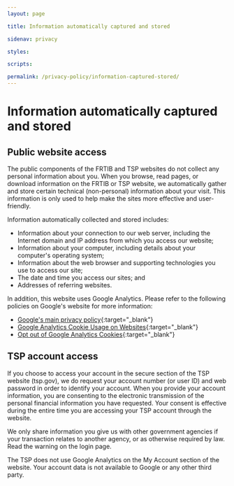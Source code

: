 ```yaml
---
layout: page

title: Information automatically captured and stored

sidenav: privacy

styles:

scripts:

permalink: /privacy-policy/information-captured-stored/
---
```

# Information automatically captured and stored

## Public website access

The public components of the FRTIB and TSP websites do not collect any personal information about you. When you browse, read pages, or download information on the FRTIB or TSP website, we automatically gather and store certain technical (non-personal) information about your visit. This information is only used to help make the sites more effective and user-friendly.

Information automatically collected and stored includes:

- Information about your connection to our web server, including the Internet domain and IP address from which you access our website;
- Information about your computer, including details about your computer's operating system;
- Information about the web browser and supporting technologies you use to access our site;
- The date and time you access our sites; and
- Addresses of referring websites.

In addition, this website uses Google Analytics. Please refer to the following policies on Google's website for more information:

- [Google's main privacy policy](https://policies.google.com/privacy?hl=en){:target="\_blank"}
- [Google Analytics Cookie Usage on Websites](https://support.google.com/analytics/answer/6004245){:target="\_blank"}
- [Opt out of Google Analytics Cookies](https://tools.google.com/dlpage/gaoptout?hl=en){:target="\_blank"}


## TSP account access
If you choose to access your account in the secure section of the TSP website (tsp.gov), we do request your account number (or user ID) and web password in order to identify your account. When you provide your account information, you are consenting to the electronic transmission of the personal financial information you have requested. Your consent is effective during the entire time you are accessing your TSP account through the website.

We only share information you give us with other government agencies if your transaction relates to another agency, or as otherwise required by law. Read the warning on the login page.

The TSP does not use Google Analytics on the My Account section of the website. Your account data is not available to Google or any other third party.

<!-- CONTENT END -->
